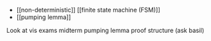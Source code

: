 
- [[non-deterministic]] [[finite state machine (FSM)]] 
- [[pumping lemma]]


Look at vis exams midterm pumping lemma proof structure (ask basil)


